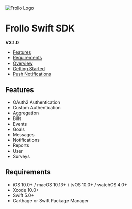 ![Frollo Logo](https://www.frollo.us/wp-content/uploads/2017/12/Frollo_primary_logo_purple_RGB-copy.png)

# Frollo Swift SDK

**V3.1.0**

- [Features](#features)
- [Requirements](#requirements)
- [Overview](overview.html)
- [Getting Started](getting-started.html)
- [Push Notifications](push-notifications.html)

## Features

- OAuth2 Authentication
- Custom Authentication
- Aggregation
- Bills
- Events
- Goals
- Messages
- Notifications
- Reports
- User
- Surveys

## Requirements

- iOS 10.0+ / macOS 10.13+ / tvOS 10.0+ / watchOS 4.0+
- Xcode 10.0+
- Swift 5.0+
- Carthage or Swift Package Manager

